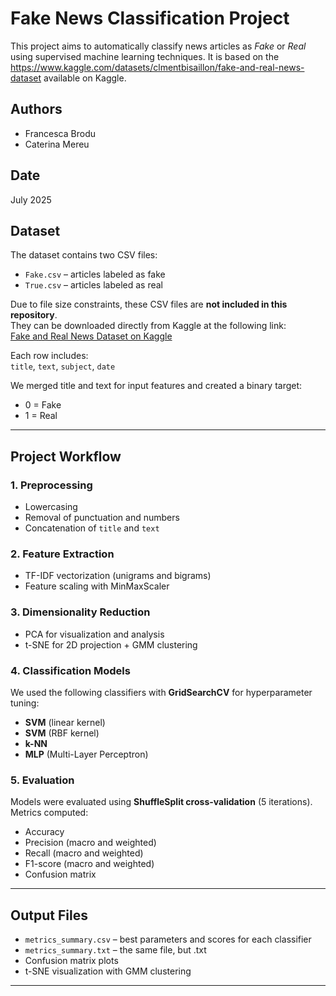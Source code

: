 # Fake News Classification Project

This project aims to automatically classify news articles as *Fake* or *Real* using supervised machine learning techniques. 
It is based on the https://www.kaggle.com/datasets/clmentbisaillon/fake-and-real-news-dataset available on Kaggle.

## Authors
- Francesca Brodu  
- Caterina Mereu  

## Date
July 2025

## Dataset
The dataset contains two CSV files:
- `Fake.csv` – articles labeled as fake
- `True.csv` – articles labeled as real

Due to file size constraints, these CSV files are **not included in this repository**.  
They can be downloaded directly from Kaggle at the following link:  
[Fake and Real News Dataset on Kaggle](https://www.kaggle.com/datasets/clmentbisaillon/fake-and-real-news-dataset)

Each row includes:  
`title`, `text`, `subject`, `date`

We merged title and text for input features and created a binary target:
- 0 = Fake  
- 1 = Real

---

## Project Workflow

### 1. Preprocessing
- Lowercasing
- Removal of punctuation and numbers
- Concatenation of `title` and `text`

### 2. Feature Extraction
- TF-IDF vectorization (unigrams and bigrams)
- Feature scaling with MinMaxScaler

### 3. Dimensionality Reduction
- PCA for visualization and analysis
- t-SNE for 2D projection + GMM clustering

### 4. Classification Models
We used the following classifiers with **GridSearchCV** for hyperparameter tuning:
- **SVM** (linear kernel)
- **SVM** (RBF kernel)
- **k-NN**
- **MLP** (Multi-Layer Perceptron)

### 5. Evaluation
Models were evaluated using **ShuffleSplit cross-validation** (5 iterations). Metrics computed:
- Accuracy
- Precision (macro and weighted)
- Recall (macro and weighted)
- F1-score (macro and weighted)
- Confusion matrix

---

## Output Files
- `metrics_summary.csv` – best parameters and scores for each classifier
- `metrics_summary.txt` – the same file, but .txt
- Confusion matrix plots
- t-SNE visualization with GMM clustering

---
